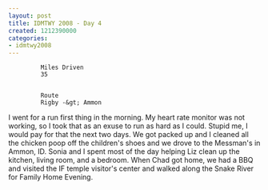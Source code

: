 ```yaml
---
layout: post
title: IDMTWY 2008 - Day 4
created: 1212390000
categories:
- idmtwy2008
---
```

 
 
     
         
             Miles Driven 
             35 
         
         
             Route 
             Rigby -&gt; Ammon 
         
     
 
 
 I went for a run first thing in the morning.  My heart rate monitor was not working, so I took that as an exuse to run as hard as I could.  Stupid me, I would pay for that the next two days.  We got packed up and I cleaned all the chicken poop off the children's shoes and we drove to the Messman's in Ammon, ID.  Sonia and I spent most of the day helping Liz clean up the kitchen, living room, and a bedroom.  When Chad got home, we had a BBQ and visited the IF temple visitor's center and walked along the Snake River for Family Home Evening. 

